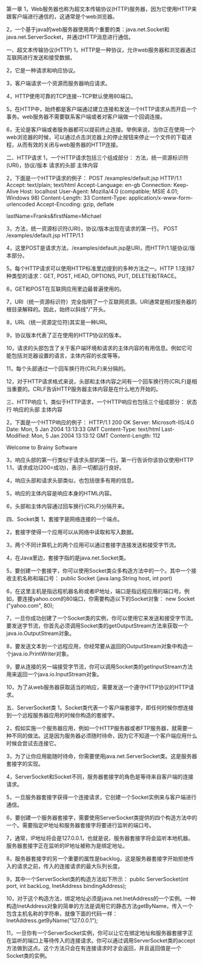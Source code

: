 第一章
1，Web服务器也称为超文本传输协议(HTTP)服务器，因为它使用HTTP来跟客户端进行通信的，这通常是个web浏览器。

2，一个基于java的web服务器使用两个重要的类：java.net.Socket和java.net.ServerSocket，并通过HTTP消息进行通信。

一、超文本传输协议(HTTP)
1，HTTP是一种协议，允许web服务器和浏览器通过互联网进行发送和接受数据。

2，它是一种请求和响应协议。

3，客户端请求一个资源而服务器响应请求。

4，HTTP使用可靠的TCP连接--TCP默认使用80端口。

5，在HTTP中，始终都是客户端通过建立连接和发送一个HTTP请求从而开启一个事务。web服务器不需要联系客户端或者对客户端做一个回调连接。

6，无论是客户端或者服务器都可以提前终止连接。举例来说，当你正在使用一个web浏览器的时候，可以通过点击浏览器上的停止按钮来停止一个文件的下载进程，从而有效的关闭与web服务器的HTTP连接。

二、HTTP请求
1，一个HTTP请求包括三个组成部分：
方法，统一资源标识符(URI)，协议/版本
请求的头部
主体内容

2，下面是一个HTTP请求的例子：
POST /examples/default.jsp HTTP/1.1
Accept: text/plain; text/html
Accept-Language: en-gb
Connection: Keep-Alive
Host: localhost
User-Agent: Mozilla/4.0 (compatible; MSIE 4.01; Windows 98)
Content-Length: 33
Content-Type: application/x-www-form-urlencoded
Accept-Encoding: gzip, deflate

lastName=Franks&firstName=Michael

3，方法，统一资源标识符(URI)，协议/版本出现在请求的第一行。
        POST /examples/default.jsp HTTP/1.1

4，这里POST是请求方法，/examples/default.jsp是URI，而HTTP/1.1是协议/版本部分。

5，每个HTTP请求可以使用HTTP标准里边提到的多种方法之一。HTTP 1.1支持7种类型的请求：GET, POST, HEAD, OPTIONS, PUT, DELETE和TRACE。

6，GET和POST在互联网应用里边最普遍使用的。

7，URI（统一资源标识符）完全指明了一个互联网资源。URI通常是相对服务器的根目录解释的。因此，始终以斜线"/"开头。

8，URL（统一资源定位符)其实是一种URI。

9，协议版本代表了正在使用的HTTP协议的版本。

10，请求的头部包含了关于客户端环境和请求的主体内容的有用信息。例如它可能包括浏览器设置的语言，主体内容的长度等等。

11，每个头部通过一个回车换行符(CRLF)来分隔的。

12，对于HTTP请求格式来说，头部和主体内容之间有一个回车换行符(CRLF)是相当重要的。CRLF告诉HTTP服务器主体内容是在什么地方开始的。

三、HTTP响应
1，类似于HTTP请求，一个HTTP响应也包括三个组成部分：
状态行
响应的头部
主体内容

2，下面是一个HTTP响应的例子：
HTTP/1.1 200 OK
Server: Microsoft-IIS/4.0
Date: Mon, 5 Jan 2004 13:13:33 GMT
Content-Type: text/html
Last-Modified: Mon, 5 Jan 2004 13:13:12 GMT
Content-Length: 112

<html>
    <head>
        <title>HTTP Response Example</title>
    </head>
    <body> Welcome to Brainy Software </body>
</html>

3，响应头部的第一行类似于请求头部的第一行。第一行告诉你该协议使用HTTP 1.1，请求成功(200=成功)，表示一切都运行良好。

4，响应头部和请求头部类似，也包括很多有用的信息。

5，响应的主体内容是响应本身的HTML内容。

6，头部和主体内容通过回车换行(CRLF)分隔开来。

四、Socket类
1，套接字是网络连接的一个端点。

2，套接字使得一个应用可以从网络中读取和写入数据。

3，两个不同计算机上的两个应用可以通过套接字连接发送和接受字节流。

4，在Java里边，套接字指的是java.net.Socket类。

5，要创建一个套接字，你可以使用Socket类众多构造方法中的一个。其中一个接收主机名称和端口号：
        public Socket (java.lang.String host, int port)

6，在这里主机是指远程机器名称或者IP地址，端口是指远程应用的端口号。例如，要连接yahoo.com的80端口，你需要构造以下的Socket对象：
        new Socket ("yahoo.com", 80);

7，一旦你成功创建了一个Socket类的实例，你可以使用它来发送和接受字节流。要发送字节流，你首先必须调用Socket类的getOutputStream方法来获取一个java.io.OutputStream对象。

8，要发送文本到一个远程应用，你经常要从返回的OutputStream对象中构造一个java.io.PrintWriter对象。

9，要从连接的另一端接受字节流，你可以调用Socket类的getInputStream方法用来返回一个java.io.InputStream对象。

10，为了从web服务器获取适当的响应，需要发送一个遵守HTTP协议的HTTP请求。


五、ServerSocket类
1，Socket类代表一个客户端套接字，即任何时候你想连接到一个远程服务器应用的时候你构造的套接字。

2，假如实施一个服务器应用，例如一个HTTP服务器或者FTP服务器，就需要一种不同的做法。这是因为服务器必须随时待命，因为它不知道一个客户端应用什么时候会尝试去连接它。

3，为了让你应用能随时待命，你需要使用java.net.ServerSocket类。这是服务器套接字的实现。

4，ServerSocket和Socket不同，服务器套接字的角色是等待来自客户端的连接请求。

5，一旦服务器套接字获得一个连接请求，它创建一个Socket实例来与客户端进行通信。

6，要创建一个服务器套接字，需要使用ServerSocket类提供的四个构造方法中的一个。需要指定IP地址和服务器套接字将要进行监听的端口号。

7，通常，IP地址将会是127.0.0.1，也就是说，服务器套接字将会监听本地机器。服务器套接字正在监听的IP地址被称为是绑定地址。

8，服务器套接字的另一个重要的属性是backlog，这是服务器套接字开始拒绝传入的请求之前，传入的连接请求的最大队列长度。

9，其中一个ServerSocket类的构造方法如下所示：
        public ServerSocket(int port, int backLog, InetAddress bindingAddress);

10，对于这个构造方法，绑定地址必须是java.net.InetAddress的一个实例。一种构造InetAddress对象的简单的方法是调用它的静态方法getByName，传入一个包含主机名称的字符串，就像下面的代码一样：
        InetAddress.getByName("127.0.0.1");

11，一旦你有一个ServerSocket实例，你可以让它在绑定地址和服务器套接字正在监听的端口上等待传入的连接请求。你可以通过调用ServerSocket类的accept方法做到这点。这个方法只会在有连接请求时才会返回，并且返回值是一个Socket类的实例。